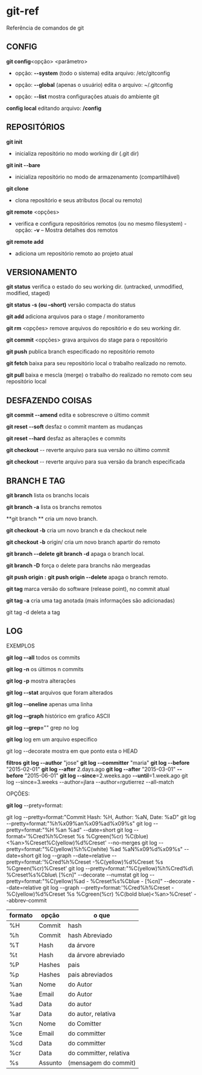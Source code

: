# git-ref
Referência de comandos de git

CONFIG
--------------------
 **git config**<opção> <parâmetro>

- opção: **--system** (todo o sistema) 
edita arquivo: /etc/gitconfig

- opção: **--global** (apenas o usuário)
edita o arquivo: ~/.gitconfig

- opção: **--list** mostra configurações atuais do ambiente git 

**config local** editando arquivo:
**<repositorio>/config**

REPOSITÓRIOS
-----------------------------------------------
 **git init**

- inicializa repositório no modo working dir (.git dir)

**git init --bare**

- inicializa repositório no modo de armazenamento (compartilhável)

**git clone** <origem> <destino>
- clona repositório e seus atributos (local ou remoto)

**git remote** <opções>
- verifica e configura repositórios remotos (ou no mesmo filesystem)
 -opção: **-v** – Mostra detalhes dos remotos

**git remote add** <nome> <url>
- adiciona um repositório remoto ao projeto atual

VERSIONAMENTO
-----------------------------------------------

**git status**
verifica o estado do seu working dir. (untracked, unmodified, modified, staged)

**git status -s (ou –short)**
versão compacta do status

**git add** <arquivo>
adiciona arquivos para o stage / monitoramento

**git rm** <arquivo> <opções>
remove arquivos do repositório e do seu working dir.

**git commit** <opções>
grava arquivos do stage para o repositório

**git push** <nome remoto> <branch>
publica branch especificado no repositório remoto

**git fetch** <nome remoto>
baixa para seu repositório local o trabalho realizado no remoto.

**git pull** <nome remoto>
baixa e mescla (merge) o trabalho do realizado no remoto com seu repositório local

DESFAZENDO COISAS
-----------------------------------------------

**git commit --amend**
edita e sobrescreve o último commit

**git reset --soft** <commit>
desfaz o commit mantem as mudanças

**git reset --hard** <commit>
desfaz as alterações e commits

**git checkout** --<arquivo>
reverte arquivo para sua versão no último commit

**git checkout <branch>** --<arquivo>
reverte arquivo para sua versão da branch especificada

BRANCH E TAG
-----------------------------------------------
 **git branch**
 lista os branchs locais

**git branch -a**
 lista os branchs remotos

 **git branch ** <nome>
 cria um novo branch.

**git checkout -b** <branch>
cria um novo branch e da checkout nele

**git checkout -b** <localBranchName> origin/<remoteBranchName>
cria um novo branch apartir do remoto

**git branch --delete** <branch>
**git branch -d** <branch>
apaga o branch local.

**git branch -D** <branch>
força o delete para branchs não mergeadas

**git push origin :**<branchName>
**git push origin --delete** <branchName>
 apaga o branch remoto.

**git tag** <nome>
marca versão do software (release point), no commit atual

**git tag -a** <nome>
cria uma tag anotada (mais informações são adicionadas)

git tag -d <nome>
deleta a tag

LOG
-----------------------------------------------

EXEMPLOS

**git log --all**
 todos os commits

**git log -n**
os últimos n commits

**git log -p**
mostra alterações

**git log --stat**
arquivos que foram alterados

**git log --oneline**
apenas uma linha

**git log --graph**
histórico em grafico ASCII

**git log --grep=**"<pattern>"
grep no log

**git log** <file>
log em um arquivo especifico

git log --decorate
mostra em que ponto esta o HEAD


**filtros**
**git log --author** "jose"
**git log --committer** "maria"
**git log --before** "2015-02-01"
**git log --after** 2.days.ago
**git log --after** "2015-03-01" **--before** "2015-06-01"
**git log --since**=2.weeks.ago **--until**=1.week.ago
git log --since=3.weeks --author=jlara --author=rgutierrez --all-match

OPÇÕES: 

**git log** --prety=format:

git log --pretty=format:"Commit Hash: %H, Author: %aN, Date: %aD"
git log --pretty=format:"%h%x09%an%x09%ad%x09%s"
git log --pretty=format:"%H %an %ad" --date=short
git log --format='%Cred%h%Creset %s %Cgreen(%cr) %C(blue)<%an>%Creset%C(yellow)%d%Creset' --no-merges
git log --pretty=format:"%C(yellow)%h%C(white) %ad %aN%x09%d%x09%s" --date=short
git log --graph --date=relative 
        --pretty=format:'%Cred%h%Creset -%C(yellow)%d%Creset %s %Cgreen(%cr)%Creset'
git log --pretty=format:"%C(yellow)%h%Cred%d\\ %Creset%s%Cblue\\ [%cn]" --decorate --numstat
git log --pretty=format:"%C(yellow)%ad - %Creset%s%Cblue - [%cn]" --decorate --date=relative 
git log --graph --pretty=format:'%Cred%h%Creset -%C(yellow)%d%Creset %s %Cgreen(%cr) %C(bold blue)<%an>%Creset' --abbrev-commit

| formato  | opção | o que |
| ------------- | ------------- | ------------- |
| %H  | Commit  | hash  |
| %h  | Commit  | hash Abreviado  |
| %T  |  Hash  |  da árvore  |
| %t  |  Hash  |  da árvore abreviado  |
| %P  |  Hashes  |  pais  |
| %p  |  Hashes  |  pais abreviados  |
| %an  |  Nome  |  do Autor  |
| %ae  |  Email  |  do Autor  |
| %ad  |  Data  |  do autor   |
| %ar  |  Data  |  do autor, relativa  |
| %cn  |  Nome  |  do Comitter  |
| %ce  |  Email  |  do committer  |
| %cd  |  Data  |  do committer  |
| %cr  |  Data  |  do committer, relativa  |
| %s  |  Assunto  |  (mensagem do commit)  |
